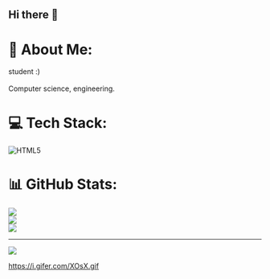 ## Hi there 👋

<!--
**greverXD/greverXD** is a ✨ _special_ ✨ repository because its `README.md` (this file) appears on your GitHub profile.

Here are some ideas to get you started:

- 🔭 I’m currently working on ...
- 🌱 I’m currently learning ...
- 👯 I’m looking to collaborate on ...
- 🤔 I’m looking for help with ...
- 💬 Ask me about ...
- 📫 How to reach me: ...
- 😄 Pronouns: ...
- ⚡ Fun fact: ...
-->

# 💫 About Me:
student :)<br><br>Сomputer science, engineering.


# 💻 Tech Stack:
![HTML5](https://img.shields.io/badge/html5-%23E34F26.svg?style=for-the-badge&logo=html5&logoColor=white) 

# 📊 GitHub Stats:
![](https://github-readme-stats.vercel.app/api?username=greverXD&theme=radical&hide_border=false&include_all_commits=true&count_private=false)<br/>
![](https://github-readme-streak-stats.herokuapp.com/?user=greverXD&theme=radical&hide_border=false)<br/>
![](https://github-readme-stats.vercel.app/api/top-langs/?username=greverXD&theme=radical&hide_border=false&include_all_commits=true&count_private=false&layout=compact)

---
[![](https://visitcount.itsvg.in/api?id=greverXD&icon=3&color=11)](https://visitcount.itsvg.in)

<!-- Proudly created with GPRM ( https://gprm.itsvg.in ) -->
https://i.gifer.com/XOsX.gif
